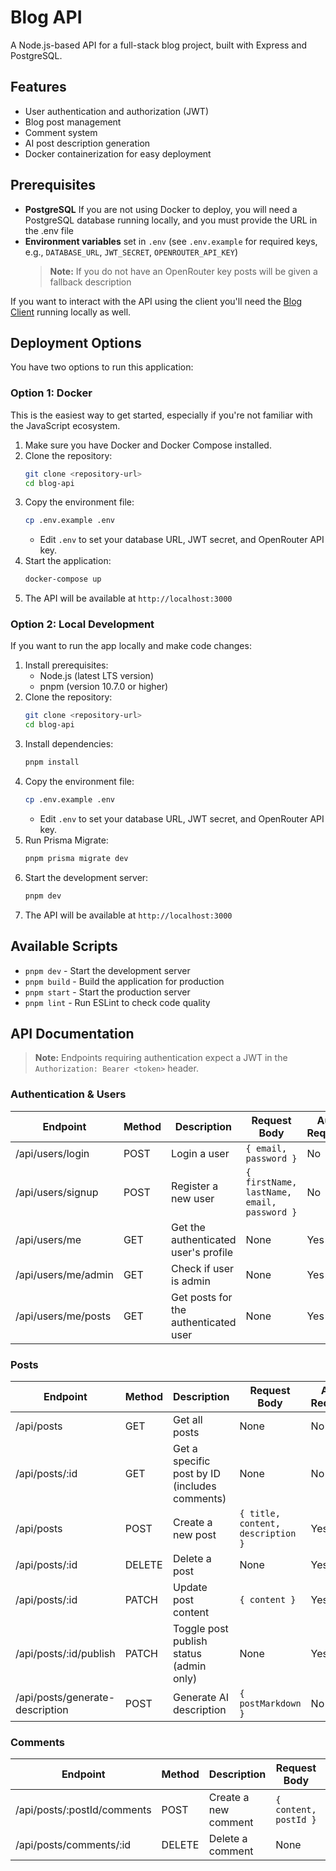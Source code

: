 # Blog API

A Node.js-based API for a full-stack blog project, built with Express and PostgreSQL.

## Features

- User authentication and authorization (JWT)
- Blog post management
- Comment system
- AI post description generation
- Docker containerization for easy deployment

## Prerequisites

- **PostgreSQL** If you are not using Docker to deploy, you will need a PostgreSQL database running locally, and you must provide the URL in the .env file
- **Environment variables** set in `.env` (see `.env.example` for required keys, e.g., `DATABASE_URL`, `JWT_SECRET`, `OPENROUTER_API_KEY`)
  > **Note:** If you do not have an OpenRouter key posts will be given a fallback description

If you want to interact with the API using the client you'll need the [Blog Client](https://github.com/jettpbaker/blog-client) running locally as well.

## Deployment Options

You have two options to run this application:

### Option 1: Docker

This is the easiest way to get started, especially if you're not familiar with the JavaScript ecosystem.

1. Make sure you have Docker and Docker Compose installed.
2. Clone the repository:
   ```bash
   git clone <repository-url>
   cd blog-api
   ```
3. Copy the environment file:
   ```bash
   cp .env.example .env
   ```
   - Edit `.env` to set your database URL, JWT secret, and OpenRouter API key.
4. Start the application:
   ```bash
   docker-compose up
   ```
5. The API will be available at `http://localhost:3000`

### Option 2: Local Development

If you want to run the app locally and make code changes:

1. Install prerequisites:
   - Node.js (latest LTS version)
   - pnpm (version 10.7.0 or higher)
2. Clone the repository:
   ```bash
   git clone <repository-url>
   cd blog-api
   ```
3. Install dependencies:
   ```bash
   pnpm install
   ```
4. Copy the environment file:
   ```bash
   cp .env.example .env
   ```
   - Edit `.env` to set your database URL, JWT secret, and OpenRouter API key.
5. Run Prisma Migrate:
   ```bash
   pnpm prisma migrate dev
   ```
6. Start the development server:
   ```bash
   pnpm dev
   ```
7. The API will be available at `http://localhost:3000`

## Available Scripts

- `pnpm dev` - Start the development server
- `pnpm build` - Build the application for production
- `pnpm start` - Start the production server
- `pnpm lint` - Run ESLint to check code quality

## API Documentation

> **Note:** Endpoints requiring authentication expect a JWT in the `Authorization: Bearer <token>` header.

### Authentication & Users

| Endpoint            | Method | Description                          | Request Body                               | Auth Required |
| ------------------- | ------ | ------------------------------------ | ------------------------------------------ | ------------- |
| /api/users/login    | POST   | Login a user                         | `{ email, password }`                      | No            |
| /api/users/signup   | POST   | Register a new user                  | `{ firstName, lastName, email, password }` | No            |
| /api/users/me       | GET    | Get the authenticated user's profile | None                                       | Yes           |
| /api/users/me/admin | GET    | Check if user is admin               | None                                       | Yes           |
| /api/users/me/posts | GET    | Get posts for the authenticated user | None                                       | Yes           |

### Posts

| Endpoint                        | Method | Description                                   | Request Body                      | Auth Required |
| ------------------------------- | ------ | --------------------------------------------- | --------------------------------- | ------------- |
| /api/posts                      | GET    | Get all posts                                 | None                              | No            |
| /api/posts/:id                  | GET    | Get a specific post by ID (includes comments) | None                              | No            |
| /api/posts                      | POST   | Create a new post                             | `{ title, content, description }` | Yes           |
| /api/posts/:id                  | DELETE | Delete a post                                 | None                              | Yes           |
| /api/posts/:id                  | PATCH  | Update post content                           | `{ content }`                     | Yes           |
| /api/posts/:id/publish          | PATCH  | Toggle post publish status (admin only)       | None                              | Yes           |
| /api/posts/generate-description | POST   | Generate AI description                       | `{ postMarkdown }`                | No            |

### Comments

| Endpoint                    | Method | Description          | Request Body          | Auth Required |
| --------------------------- | ------ | -------------------- | --------------------- | ------------- |
| /api/posts/:postId/comments | POST   | Create a new comment | `{ content, postId }` | Yes           |
| /api/posts/comments/:id     | DELETE | Delete a comment     | None                  | Yes           |
